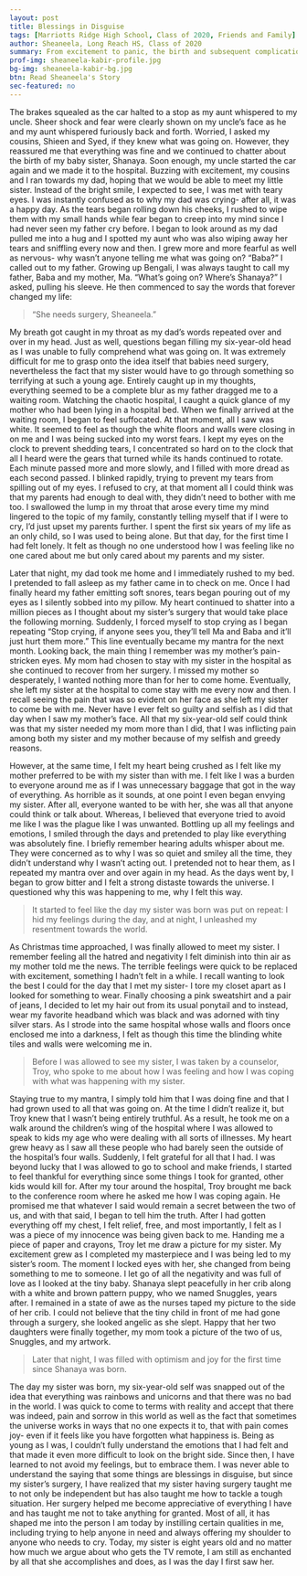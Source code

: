 ```yaml
---
layout: post
title: Blessings in Disguise
tags: [Marriotts Ridge High School, Class of 2020, Friends and Family]  
author: Sheaneela, Long Reach HS, Class of 2020
summary: From excitement to panic, the birth and subsequent complications of Sheaneela's new baby sister gave her a new outlook on life.
prof-img: sheaneela-kabir-profile.jpg
bg-img: sheaneela-kabir-bg.jpg
btn: Read Sheaneela's Story
sec-featured: no
---
```


The brakes squealed as the car halted to a stop as my aunt whispered to my uncle. Sheer shock and fear were clearly shown on my uncle’s face as he and my aunt whispered furiously back and forth. Worried, I asked my cousins, Shieen and Syed, if they knew what was going on. However, they reassured me that everything was fine and we continued to chatter about the birth of my baby sister, Shanaya. Soon enough, my uncle started the car again and we made it to the hospital. Buzzing with excitement, my cousins and I ran towards my dad, hoping that we would be able to meet my little sister. Instead of the bright smile, I expected to see, I was met with teary eyes. I was instantly confused as to why my dad was crying- after all, it was a happy day. As the tears began rolling down his cheeks, I rushed to wipe them with my small hands while fear began to creep into my mind since I had never seen my father cry before. I began to look around as my dad pulled me into a hug and I spotted my aunt who was also wiping away her tears and sniffling every now and then. I grew more and more fearful as well as nervous- why wasn’t anyone telling me what was going on? “Baba?” I called out to my father. Growing up Bengali, I was always taught to call my father, Baba and my mother, Ma. “What’s going on? Where’s Shanaya?” I asked, pulling his sleeve. He then commenced to say the words that forever changed my life: 

>“She needs surgery, Sheaneela.” 

My breath got caught in my throat as my dad’s words repeated over and over in my head. Just as well, questions began filling my six-year-old head as I was unable to fully comprehend what was going on. It was extremely difficult for me to grasp onto the idea itself that babies need surgery, nevertheless the fact that my sister would have to go through something so terrifying at such a young age. Entirely caught up in my thoughts, everything seemed to be a complete blur as my father dragged me to a waiting room. Watching the chaotic hospital, I caught a quick glance of my mother who had been lying in a hospital bed. When we finally arrived at the waiting room, I began to feel suffocated. At that moment, all I saw was white. It seemed to feel as though the white floors and walls were closing in on me and I was being sucked into my worst fears. I kept my eyes on the clock to prevent shedding tears, I concentrated so hard on to the clock that all I heard were the gears that turned while its hands continued to rotate. Each minute passed more and more slowly, and I filled with more dread as each second passed. I blinked rapidly, trying to prevent my tears from spilling out of my eyes. I refused to cry, at that moment all I could think was that my parents had enough to deal with, they didn’t need to bother with me too. I swallowed the lump in my throat that arose every time my mind lingered to the topic of my family, constantly telling myself that if I were to cry, I’d just upset my parents further. I spent the first six years of my life as an only child, so I was used to being alone. But that day, for the first time I had felt lonely. It felt as though no one understood how I was feeling like no one cared about me but only cared about my parents and my sister. 

Later that night, my dad took me home and I immediately rushed to my bed. I pretended to fall asleep as my father came in to check on me. Once I had finally heard my father emitting soft snores, tears began pouring out of my eyes as I silently sobbed into my pillow. My heart continued to shatter into a million pieces as I thought about my sister’s surgery that would take place the following morning. Suddenly, I forced myself to stop crying as I began repeating “Stop crying, if anyone sees you, they’ll tell Ma and Baba and it’ll just hurt them more.” This line eventually became my mantra for the next month. Looking back, the main thing I remember was my mother’s pain-stricken eyes. My mom had chosen to stay with my sister in the hospital as she continued to recover from her surgery. I missed my mother so desperately, I wanted nothing more than for her to come home. Eventually, she left my sister at the hospital to come stay with me every now and then. I recall seeing the pain that was so evident on her face as she left my sister to come be with me. Never have I ever felt so guilty and selfish as I did that day when I saw my mother’s face. All that my six-year-old self could think was that my sister needed my mom more than I did, that I was inflicting pain among both my sister and my mother because of my selfish and greedy reasons. 

However, at the same time, I felt my heart being crushed as I felt like my mother preferred to be with my sister than with me. I felt like I was a burden to everyone around me as if I was unnecessary baggage that got in the way of everything. As horrible as it sounds, at one point I even began envying my sister. After all, everyone wanted to be with her, she was all that anyone could think or talk about. Whereas, I believed that everyone tried to avoid me like I was the plague like I was unwanted. Bottling up all my feelings and emotions, I smiled through the days and pretended to play like everything was absolutely fine. I briefly remember hearing adults whisper about me. They were concerned as to why I was so quiet and smiley all the time, they didn’t understand why I wasn’t acting out. I pretended not to hear them, as I repeated my mantra over and over again in my head. As the days went by, I began to grow bitter and I felt a strong distaste towards the universe. I questioned why this was happening to me, why I felt this way. 

>It started to feel like the day my sister was born was put on repeat: I hid my feelings during the day, and at night, I unleashed my resentment towards the world. 

As Christmas time approached, I was finally allowed to meet my sister. I remember feeling all the hatred and negativity I felt diminish into thin air as my mother told me the news. The terrible feelings were quick to be replaced with excitement, something I hadn’t felt in a while. I recall wanting to look the best I could for the day that I met my sister- I tore my closet apart as I looked for something to wear. Finally choosing a pink sweatshirt and a pair of jeans, I decided to let my hair out from its usual ponytail and to instead, wear my favorite headband which was black and was adorned with tiny silver stars. As I strode into the same hospital whose walls and floors once enclosed me into a darkness, I felt as though this time the blinding white tiles and walls were welcoming me in. 

>Before I was allowed to see my sister, I was taken by a counselor, Troy, who spoke to me about how I was feeling and how I was coping with what was happening with my sister. 

Staying true to my mantra, I simply told him that I was doing fine and that I had grown used to all that was going on. At the time I didn’t realize it, but Troy knew that I wasn’t being entirely truthful. As a result, he took me on a walk around the children’s wing of the hospital where I was allowed to speak to kids my age who were dealing with all sorts of illnesses. My heart grew heavy as I saw all these people who had barely seen the outside of the hospital’s four walls. Suddenly, I felt grateful for all that I had. I was beyond lucky that I was allowed to go to school and make friends, I started to feel thankful for everything since some things I took for granted, other kids would kill for. After my tour around the hospital, Troy brought me back to the conference room where he asked me how I was coping again. He promised me that whatever I said would remain a secret between the two of us, and with that said, I began to tell him the truth. After I had gotten everything off my chest, I felt relief, free, and most importantly, I felt as I was a piece of my innocence was being given back to me. Handing me a piece of paper and crayons, Troy let me draw a picture for my sister. My excitement grew as I completed my masterpiece and I was being led to my sister’s room. The moment I locked eyes with her, she changed from being something to me to someone. I let go of all the negativity and was full of love as I looked at the tiny baby. Shanaya slept peacefully in her crib along with a white and brown pattern puppy, who we named Snuggles, years after. I remained in a state of awe as the nurses taped my picture to the side of her crib. I could not believe that the tiny child in front of me had gone through a surgery, she looked angelic as she slept. Happy that her two daughters were finally together, my mom took a picture of the two of us, Snuggles, and my artwork. 

>Later that night, I was filled with optimism and joy for the first time since Shanaya was born.

The day my sister was born, my six-year-old self was snapped out of the idea that everything was rainbows and unicorns and that there was no bad in the world. I was quick to come to terms with reality and accept that there was indeed, pain and sorrow in this world as well as the fact that sometimes the universe works in ways that no one expects it to, that with pain comes joy- even if it feels like you have forgotten what happiness is. Being as young as I was, I couldn’t fully understand the emotions that I had felt and that made it even more difficult to look on the bright side. Since then, I have learned to not avoid my feelings, but to embrace them. I was never able to understand the saying that some things are blessings in disguise, but since my sister’s surgery, I have realized that my sister having surgery taught me to not only be independent but has also taught me how to tackle a tough situation. Her surgery helped me become appreciative of everything I have and has taught me not to take anything for granted. Most of all, it has shaped me into the person I am today by instilling certain qualities in me, including trying to help anyone in need and always offering my shoulder to anyone who needs to cry. Today, my sister is eight years old and no matter how much we argue about who gets the TV remote, I am still as enchanted by all that she accomplishes and does, as I was the day I first saw her. 